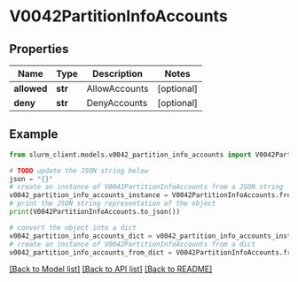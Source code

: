 # V0042PartitionInfoAccounts


## Properties

Name | Type | Description | Notes
------------ | ------------- | ------------- | -------------
**allowed** | **str** | AllowAccounts | [optional] 
**deny** | **str** | DenyAccounts | [optional] 

## Example

```python
from slurm_client.models.v0042_partition_info_accounts import V0042PartitionInfoAccounts

# TODO update the JSON string below
json = "{}"
# create an instance of V0042PartitionInfoAccounts from a JSON string
v0042_partition_info_accounts_instance = V0042PartitionInfoAccounts.from_json(json)
# print the JSON string representation of the object
print(V0042PartitionInfoAccounts.to_json())

# convert the object into a dict
v0042_partition_info_accounts_dict = v0042_partition_info_accounts_instance.to_dict()
# create an instance of V0042PartitionInfoAccounts from a dict
v0042_partition_info_accounts_from_dict = V0042PartitionInfoAccounts.from_dict(v0042_partition_info_accounts_dict)
```
[[Back to Model list]](../README.md#documentation-for-models) [[Back to API list]](../README.md#documentation-for-api-endpoints) [[Back to README]](../README.md)


